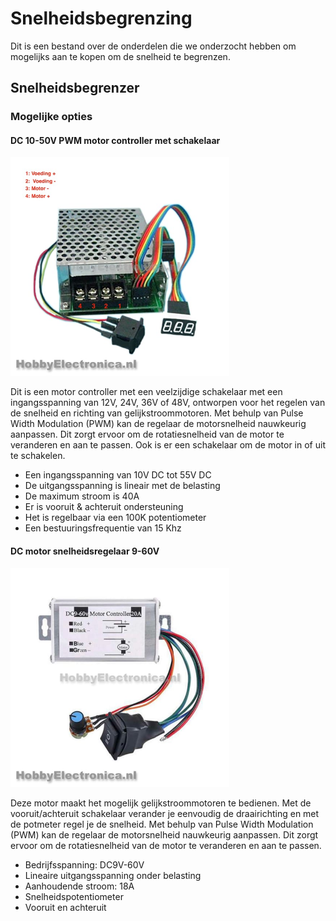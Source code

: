 # Snelheidsbegrenzing
Dit is een bestand over de onderdelen die we onderzocht hebben om mogelijks aan te kopen om de snelheid te begrenzen.

## Snelheidsbegrenzer
### Mogelijke opties

#### DC 10-50V PWM motor controller met schakelaar
   <img src="Afbeeldingen/Motor1.jpg" height="350" width="auto">



Dit is een motor controller met een veelzijdige schakelaar met een ingangsspanning van 12V, 24V, 36V of 48V, ontworpen voor het regelen van de snelheid en richting van gelijkstroommotoren. Met behulp van Pulse Width Modulation (PWM) kan de regelaar de motorsnelheid nauwkeurig aanpassen. Dit zorgt ervoor om de rotatiesnelheid van de motor te veranderen en aan te passen. Ook is er een schakelaar om de motor in of uit te schakelen.

- Een ingangsspanning van 10V DC tot 55V DC
- De uitgangsspanning is lineair met de belasting
- De maximum stroom is 40A
- Er is vooruit & achteruit ondersteuning
- Het is regelbaar via een 100K potentiometer
- Een bestuuringsfrequentie van 15 Khz


#### DC motor snelheidsregelaar 9-60V
<img src="Afbeeldingen/Motor2.jpg" height="350" width="auto">



Deze motor maakt het mogelijk gelijkstroommotoren te bedienen. Met de vooruit/achteruit schakelaar verander je eenvoudig de draairichting en met de potmeter regel je de snelheid. Met behulp van Pulse Width Modulation (PWM) kan de regelaar de motorsnelheid nauwkeurig aanpassen. Dit zorgt ervoor om de rotatiesnelheid van de motor te veranderen en aan te passen.

- Bedrijfsspanning: DC9V-60V
- Lineaire uitgangsspanning onder belasting
- Aanhoudende stroom: 18A
- Snelheidspotentiometer
- Vooruit en achteruit
